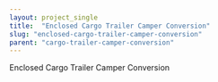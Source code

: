 ```yaml
---
layout: project_single
title:  "Enclosed Cargo Trailer Camper Conversion"
slug: "enclosed-cargo-trailer-camper-conversion"
parent: "cargo-trailer-camper-conversion"
---
```

Enclosed Cargo Trailer Camper Conversion